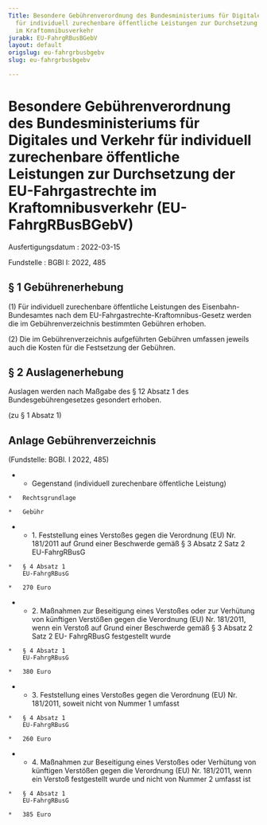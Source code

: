 ```yaml
---
Title: Besondere Gebührenverordnung des Bundesministeriums für Digitales und Verkehr
  für individuell zurechenbare öffentliche Leistungen zur Durchsetzung der EU-Fahrgastrechte
  im Kraftomnibusverkehr
jurabk: EU-FahrgRBusBGebV
layout: default
origslug: eu-fahrgrbusbgebv
slug: eu-fahrgrbusbgebv

---
```


# Besondere Gebührenverordnung des Bundesministeriums für Digitales und Verkehr für individuell zurechenbare öffentliche Leistungen zur Durchsetzung der EU-Fahrgastrechte im Kraftomnibusverkehr (EU-FahrgRBusBGebV)

Ausfertigungsdatum
:   2022-03-15

Fundstelle
:   BGBl I: 2022, 485


## § 1 Gebührenerhebung

(1) Für individuell zurechenbare öffentliche Leistungen des Eisenbahn-
Bundesamtes nach dem EU-Fahrgastrechte-Kraftomnibus-Gesetz werden die
im Gebührenverzeichnis bestimmten Gebühren erhoben.

(2) Die im Gebührenverzeichnis aufgeführten Gebühren umfassen jeweils
auch die Kosten für die Festsetzung der Gebühren.


## § 2 Auslagenerhebung

Auslagen werden nach Maßgabe des § 12 Absatz 1 des
Bundesgebührengesetzes gesondert erhoben.

(zu § 1 Absatz 1)

## Anlage Gebührenverzeichnis

(Fundstelle: BGBl. I 2022, 485)


*    *   Gegenstand (individuell zurechenbare öffentliche Leistung)

    *   Rechtsgrundlage

    *   Gebühr


*    *   1. Feststellung eines Verstoßes gegen die Verordnung (EU) Nr. 181/2011
        auf Grund einer Beschwerde gemäß § 3 Absatz 2 Satz 2 EU-FahrgRBusG

    *   § 4 Absatz 1
        EU-FahrgRBusG

    *   270 Euro


*    *   2. Maßnahmen zur Beseitigung eines Verstoßes oder zur Verhütung von
        künftigen Verstößen gegen die Verordnung (EU) Nr. 181/2011, wenn ein
        Verstoß auf Grund einer Beschwerde gemäß § 3 Absatz 2 Satz 2 EU-
        FahrgRBusG festgestellt wurde

    *   § 4 Absatz 1
        EU-FahrgRBusG

    *   380 Euro


*    *   3. Feststellung eines Verstoßes gegen die Verordnung (EU) Nr.
        181/2011, soweit nicht von Nummer 1 umfasst

    *   § 4 Absatz 1
        EU-FahrgRBusG

    *   260 Euro


*    *   4. Maßnahmen zur Beseitigung eines Verstoßes oder Verhütung von
        künftigen Verstößen gegen die Verordnung (EU) Nr. 181/2011, wenn ein
        Verstoß festgestellt wurde und nicht von Nummer 2 umfasst ist

    *   § 4 Absatz 1
        EU-FahrgRBusG

    *   385 Euro



